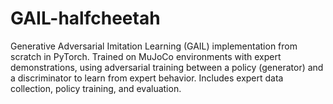 # GAIL-halfcheetah
Generative Adversarial Imitation Learning (GAIL) implementation from scratch in PyTorch. Trained on MuJoCo environments with expert demonstrations, using adversarial training between a policy (generator) and a discriminator to learn from expert behavior. Includes expert data collection, policy training, and evaluation.
